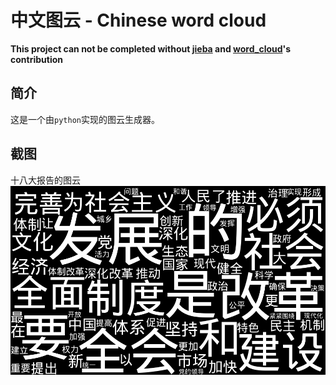 # 中文图云 - Chinese word cloud

**This project can not be completed without [jieba](https://github.com/fxsjy/jieba)
and [word_cloud](https://github.com/amueller/word_cloud)'s contribution**

## 简介
这是一个由`python`实现的图云生成器。

## 截图
十八大报告的图云
![report](thumbnail/report.png)
